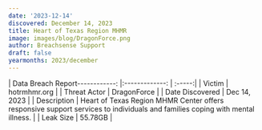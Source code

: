 ```yaml
---
date: '2023-12-14'
discovered: December 14, 2023
title: Heart of Texas Region MHMR
image: images/blog/DragonForce.png
author: Breachsense Support
draft: false
yearmonths: 2023/december
---
```


| Data Breach Report------------:     |:-------------:    | :-----:|
| Victim      | hotrmhmr.org      | 
| Threat Actor      | DragonForce      | 
| Date Discovered      | Dec 14, 2023      | 
| Description      | Heart of Texas Region MHMR Center offers responsive support services to individuals and families coping with mental illness.      | 
| Leak Size      | 55.78GB      | 

